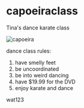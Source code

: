 # capoeiraclass
Tina's dance karate class


![capoeira](https://cloud.githubusercontent.com/assets/4775572/17191787/e2c7d2ca-5408-11e6-913e-0437a19349e9.jpg)

dance class rules:
1. have smelly feet
2. be uncoordinated
3. be into weird dancing
4. have $19.99 for the DVD
5. enjoy karate and dance

wat123
